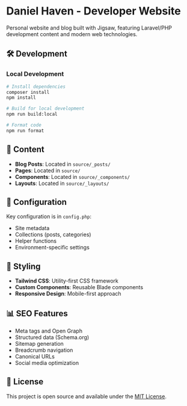 # Daniel Haven - Developer Website

Personal website and blog built with Jigsaw, featuring Laravel/PHP development content and modern web technologies.

## 🛠️ Development

### Local Development
```bash
# Install dependencies
composer install
npm install

# Build for local development
npm run build:local

# Format code
npm run format
```

## 📝 Content

- **Blog Posts**: Located in `source/_posts/`
- **Pages**: Located in `source/`
- **Components**: Located in `source/_components/`
- **Layouts**: Located in `source/_layouts/`

## 🔧 Configuration

Key configuration is in `config.php`:
- Site metadata
- Collections (posts, categories)
- Helper functions
- Environment-specific settings

## 🎨 Styling

- **Tailwind CSS**: Utility-first CSS framework
- **Custom Components**: Reusable Blade components
- **Responsive Design**: Mobile-first approach

## 📊 SEO Features

- Meta tags and Open Graph
- Structured data (Schema.org)
- Sitemap generation
- Breadcrumb navigation
- Canonical URLs
- Social media optimization

## 📄 License

This project is open source and available under the [MIT License](LICENSE.txt).
